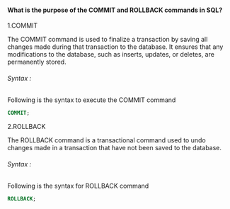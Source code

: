 #### What is the purpose of the COMMIT and ROLLBACK commands in SQL?

1.COMMIT

The COMMIT command is used to finalize a transaction by saving all changes made during that transaction to the database. It ensures that any modifications to the database, such as inserts, updates, or deletes, are permanently stored.

###### Syntax :

Following is the syntax to execute the COMMIT command 

```sql
COMMIT;
```

2.ROLLBACK

The ROLLBACK command is a transactional command used to undo changes made in a transaction that have not been saved to the database. 

###### Syntax :

Following is the syntax for ROLLBACK command 

```sql
ROLLBACK;
```